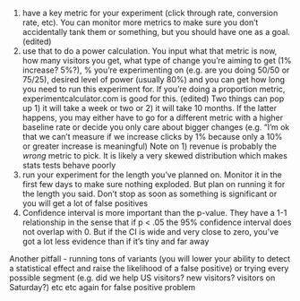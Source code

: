 1) have a key metric for your experiment (click through rate, conversion rate, etc). You can monitor more metrics to make sure you don’t accidentally tank them or something, but you should have one as a goal. (edited)
2) use that to do a power calculation. You input what that metric is now, how many visitors you get, what type of change you’re aiming to get (1% increase? 5%?), % you’re experimenting on (e.g. are you doing 50/50 or 75/25), desired level of power (usually 80%) and you can get how long you need to run this experiment for. If you’re doing a proportion metric, experimentcalculator.com is good for this. (edited)
Two things can pop up 1) it will take a week or two or 2) it will take 10 months. If the latter happens, you may either have to go for a different metric with a higher baseline rate or decide you only care about bigger changes (e.g. “I’m ok that we can’t measure if we increase clicks by 1% because only a 10% or greater increase is meaningful)
Note on 1) revenue is probably the *wrong* metric to pick. It is likely a very skewed distribution which makes stats tests behave poorly
3) run your experiment for the length you’ve planned on. Monitor it in the first few days to make sure nothing exploded. But plan on running it for the length you said. Don’t stop as soon as something is significant or you will get a lot of false positives
4) Confidence interval is more important than the p-value. They have a 1-1 relationship in the sense that if p < .05 the 95% confidence interval does not overlap with 0. But if the CI is wide and very close to zero, you’ve got a lot less evidence than if it’s tiny and far away

Another pitfall - running tons of variants (you will lower your ability to detect a statistical effect and raise the likelihood of a false positive) or trying every possible segment (e.g. did we help US visitors? new visitors? visitors on Saturday?) etc etc again for false positive problem
